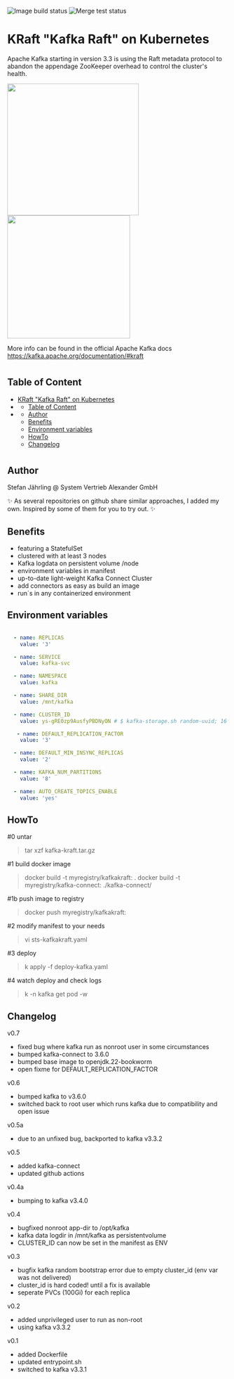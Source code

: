 ![Image build status](https://github.com/stefanjay/kafka-kraft-on-k8s/actions/workflows/docker-image.yml/badge.svg)
![Merge test status](https://github.com/stefanjay/kafka-kraft-on-k8s/actions/workflows/merge-tests.yaml/badge.svg)

# KRaft "Kafka Raft" on Kubernetes
Apache Kafka starting in version 3.3 is using the Raft metadata protocol to abandon the appendage ZooKeeper overhead to control the cluster's health.

<p float="left">
  <img src="https://images.contentful.com/gt6dp23g0g38/5ssqb8kUN6Lq5lR1EZdCX1/2a28415f8718dfec9edc345d9914dfec/new-quorum-controller-1536x817.png" width="300" />
  <img src="https://images.ctfassets.net/gt6dp23g0g38/5vGOBwLiNaRedNyB0yaiIu/529a29a059d8971541309f7f57502dd2/ingest-data-upstream-systems.jpg" width="280" />
</p>

More info can be found in the official Apache Kafka docs https://kafka.apache.org/documentation/#kraft

#
## Table of Content
- [KRaft "Kafka Raft" on Kubernetes](#kraft-kafka-raft-on-kubernetes)
- [](#)
  - [Table of Content](#table-of-content)
- [](#-1)
  - [Author](#author)
  - [Benefits](#benefits)
  - [Environment variables](#environment-variables)
  - [HowTo](#howto)
  - [Changelog](#changelog)

#

## Author
Stefan Jährling @ System Vertrieb Alexander GmbH

✨ As several repositories on github share similar approaches, I added my own. Inspired by some of them for you to try out. ✨

## Benefits

- featuring a StatefulSet
- clustered with at least 3 nodes
- Kafka logdata on persistent volume /node
- environment variables in manifest
- up-to-date light-weight Kafka Connect Cluster
- add connectors as easy as build an image
- run´s in any containerized environment

## Environment variables
```yaml

  - name: REPLICAS
    value: '3'

  - name: SERVICE
    value: kafka-svc

  - name: NAMESPACE
    value: kafka

  - name: SHARE_DIR
    value: /mnt/kafka

  - name: CLUSTER_ID
    value: ys-gRE0zp9AusfyPBDNyON # $ kafka-storage.sh random-uuid; 16 bytes, see docs: https://kafka.apache.org/33/documentation.html#quickstart_startserver

   - name: DEFAULT_REPLICATION_FACTOR
    value: '3'

  - name: DEFAULT_MIN_INSYNC_REPLICAS
    value: '2'

  - name: KAFKA_NUM_PARTITIONS
    value: '8'

  - name: AUTO_CREATE_TOPICS_ENABLE
    value: 'yes'
```

## HowTo

#0   untar
  > tar xzf kafka-kraft.tar.gz

#1   build docker image
  > docker build -t myregistry/kafkakraft:<tag> .
  > docker build -t myregistry/kafka-connect:<tag> ./kafka-connect/

#1b  push image to registry
  > docker push myregistry/kafkakraft:<tag>

#2   modify manifest to your needs
  > vi sts-kafkakraft.yaml

#3   deploy
  > k apply -f deploy-kafka.yaml

#4   watch deploy and check logs
  > k -n kafka get pod -w

  ## Changelog
v0.7
- fixed bug where kafka run as nonroot user in some circumstances
- bumped kafka-connect to 3.6.0
- bumped base image to openjdk.22-bookworm
- open fixme for DEFAULT_REPLICATION_FACTOR

v0.6
- bumped kafka to v3.6.0
- switched back to root user which runs kafka due to compatibility and open issue

v0.5a
- due to an unfixed bug, backported to kafka v3.3.2

v0.5
- added kafka-connect
- updated github actions

v0.4a
- bumping to kafka v3.4.0

v0.4
- bugfixed nonroot app-dir to /opt/kafka
- kafka data logdir in /mnt/kafka as persistentvolume
- CLUSTER_ID can now be set in the manifest as ENV

v0.3
- bugfix kafka random bootstrap error due to empty cluster_id (env var was not delivered)
- cluster_id is hard coded! until a fix is available
- seperate PVCs (100Gi) for each replica

v0.2
- added unprivileged user to run as non-root
- using kafka v3.3.2

v0.1
- added Dockerfile
- updated entrypoint.sh
- switched to kafka v3.3.1
